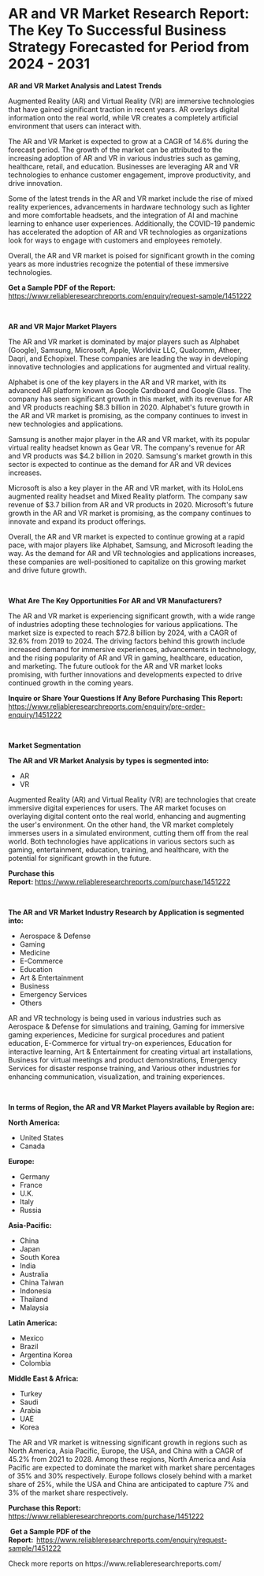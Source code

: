 <p><h1>AR and VR Market Research Report: The Key To Successful Business Strategy Forecasted for Period from 2024 - 2031</h1></p><p><strong>AR and VR Market Analysis and Latest Trends</strong></p>
<p><p>Augmented Reality (AR) and Virtual Reality (VR) are immersive technologies that have gained significant traction in recent years. AR overlays digital information onto the real world, while VR creates a completely artificial environment that users can interact with.</p><p>The AR and VR Market is expected to grow at a CAGR of 14.6% during the forecast period. The growth of the market can be attributed to the increasing adoption of AR and VR in various industries such as gaming, healthcare, retail, and education. Businesses are leveraging AR and VR technologies to enhance customer engagement, improve productivity, and drive innovation.</p><p>Some of the latest trends in the AR and VR market include the rise of mixed reality experiences, advancements in hardware technology such as lighter and more comfortable headsets, and the integration of AI and machine learning to enhance user experiences. Additionally, the COVID-19 pandemic has accelerated the adoption of AR and VR technologies as organizations look for ways to engage with customers and employees remotely.</p><p>Overall, the AR and VR market is poised for significant growth in the coming years as more industries recognize the potential of these immersive technologies.</p></p>
<p><strong>Get a Sample PDF of the Report:&nbsp;</strong> <a href="https://www.reliableresearchreports.com/enquiry/request-sample/1451222">https://www.reliableresearchreports.com/enquiry/request-sample/1451222</a></p>
<p>&nbsp;</p>
<p><strong>AR and VR Major Market Players</strong></p>
<p><p>The AR and VR market is dominated by major players such as Alphabet (Google), Samsung, Microsoft, Apple, Worldviz LLC, Qualcomm, Atheer, Daqri, and Echopixel. These companies are leading the way in developing innovative technologies and applications for augmented and virtual reality.</p><p>Alphabet is one of the key players in the AR and VR market, with its advanced AR platform known as Google Cardboard and Google Glass. The company has seen significant growth in this market, with its revenue for AR and VR products reaching $8.3 billion in 2020. Alphabet's future growth in the AR and VR market is promising, as the company continues to invest in new technologies and applications.</p><p>Samsung is another major player in the AR and VR market, with its popular virtual reality headset known as Gear VR. The company's revenue for AR and VR products was $4.2 billion in 2020. Samsung's market growth in this sector is expected to continue as the demand for AR and VR devices increases.</p><p>Microsoft is also a key player in the AR and VR market, with its HoloLens augmented reality headset and Mixed Reality platform. The company saw revenue of $3.7 billion from AR and VR products in 2020. Microsoft's future growth in the AR and VR market is promising, as the company continues to innovate and expand its product offerings.</p><p>Overall, the AR and VR market is expected to continue growing at a rapid pace, with major players like Alphabet, Samsung, and Microsoft leading the way. As the demand for AR and VR technologies and applications increases, these companies are well-positioned to capitalize on this growing market and drive future growth.</p></p>
<p>&nbsp;</p>
<p><strong>What Are The Key Opportunities For AR and VR Manufacturers?</strong></p>
<p><p>The AR and VR market is experiencing significant growth, with a wide range of industries adopting these technologies for various applications. The market size is expected to reach $72.8 billion by 2024, with a CAGR of 32.6% from 2019 to 2024. The driving factors behind this growth include increased demand for immersive experiences, advancements in technology, and the rising popularity of AR and VR in gaming, healthcare, education, and marketing. The future outlook for the AR and VR market looks promising, with further innovations and developments expected to drive continued growth in the coming years.</p></p>
<p><strong>Inquire or Share Your Questions If Any Before Purchasing This Report:</strong> <a href="https://www.reliableresearchreports.com/enquiry/pre-order-enquiry/1451222">https://www.reliableresearchreports.com/enquiry/pre-order-enquiry/1451222</a></p>
<p>&nbsp;</p>
<p><strong>Market Segmentation</strong></p>
<p><strong>The AR and VR Market Analysis by types is segmented into:</strong></p>
<p><ul><li>AR</li><li>VR</li></ul></p>
<p><p>Augmented Reality (AR) and Virtual Reality (VR) are technologies that create immersive digital experiences for users. The AR market focuses on overlaying digital content onto the real world, enhancing and augmenting the user's environment. On the other hand, the VR market completely immerses users in a simulated environment, cutting them off from the real world. Both technologies have applications in various sectors such as gaming, entertainment, education, training, and healthcare, with the potential for significant growth in the future.</p></p>
<p><strong>Purchase this Report:&nbsp;</strong><a href="https://www.reliableresearchreports.com/purchase/1451222">https://www.reliableresearchreports.com/purchase/1451222</a></p>
<p>&nbsp;</p>
<p><strong>The AR and VR Market Industry Research by Application is segmented into:</strong></p>
<p><ul><li>Aerospace & Defense</li><li>Gaming</li><li>Medicine</li><li>E-Commerce</li><li>Education</li><li>Art & Entertainment</li><li>Business</li><li>Emergency Services</li><li>Others</li></ul></p>
<p><p>AR and VR technology is being used in various industries such as Aerospace & Defense for simulations and training, Gaming for immersive gaming experiences, Medicine for surgical procedures and patient education, E-Commerce for virtual try-on experiences, Education for interactive learning, Art & Entertainment for creating virtual art installations, Business for virtual meetings and product demonstrations, Emergency Services for disaster response training, and Various other industries for enhancing communication, visualization, and training experiences.</p></p>
<p>&nbsp;</p>
<p><strong>In terms of Region, the AR and VR Market Players available by Region are:</strong></p>
<p>
    <p> <strong> North America: </strong>
        <ul>
            <li>United States</li>
            <li>Canada</li>
        </ul>
        </p> 
    <p> <strong> Europe: </strong>
        <ul>
            <li>Germany</li>
            <li>France</li>
            <li>U.K.</li>
            <li>Italy</li>
            <li>Russia</li>
        </ul>
        </p> 
    <p> <strong> Asia-Pacific: </strong>
        <ul>
            <li>China</li>
            <li>Japan</li>
            <li>South Korea</li>
            <li>India</li>
            <li>Australia</li>
            <li>China Taiwan</li>
            <li>Indonesia</li>
            <li>Thailand</li>
            <li>Malaysia</li>
        </ul>
        </p> 
    <p> <strong> Latin America: </strong>
        <ul>
            <li>Mexico</li>
            <li>Brazil</li>
            <li>Argentina Korea</li>
            <li>Colombia</li>
        </ul>
        </p> 
    <p> <strong> Middle East & Africa: </strong>
        <ul>
            <li>Turkey</li>
            <li>Saudi</li>
            <li>Arabia</li>
            <li>UAE</li>
            <li>Korea</li>
        </ul>
    </p>
    </p>
<p><p>The AR and VR market is witnessing significant growth in regions such as North America, Asia Pacific, Europe, the USA, and China with a CAGR of 45.2% from 2021 to 2028. Among these regions, North America and Asia Pacific are expected to dominate the market with market share percentages of 35% and 30% respectively. Europe follows closely behind with a market share of 25%, while the USA and China are anticipated to capture 7% and 3% of the market share respectively.</p></p>
<p><strong>Purchase this Report: </strong><a href="https://www.reliableresearchreports.com/purchase/1451222">https://www.reliableresearchreports.com/purchase/1451222</a></p>
<p>&nbsp;<strong>Get a Sample PDF of the Report:&nbsp;&nbsp;</strong><a href="https://www.reliableresearchreports.com/enquiry/request-sample/1451222">https://www.reliableresearchreports.com/enquiry/request-sample/1451222</a></p>
<p><strong></strong></p>
<p>Check more reports on https://www.reliableresearchreports.com/</p>